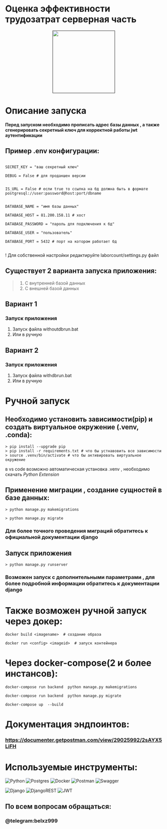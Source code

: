 # Оценка эффективности трудозатрат серверная часть
<p align="center">
  <a href="" target="blank"><img src="https://storage.yandexcloud.net/questsimages/forKV/2024-12-25_16-50-56%20(1).png" width="200" alt="" /></a>
</p>


# Описание запуска

**Перед запуском необходимо прописать адрес базы данных , а также сгенерировать секретный ключ для  корректной работы jwt аутентификации**  
## Пример .env конфигурации:
```

SECRET_KEY = "ваш секретный ключ"

DEBUG = False # для продакшен версии


IS_URL = False # если true то ссылка на бд должна быть в формате postgresql://user:password@host:port/dbname


DATABASE_NAME = "имя базы данных"

DATABASE_HOST = 81.200.158.11 # хост

DATABASE_PASSWORD = "пароль для подключения к бд"

DATABASE_USER = "пользователь"

DATABASE_PORT = 5432 # порт на котором работает бд
    
```   
! Для собственной настройки редактируйте laborcount/settings.py файл


## Существует 2 варианта запуска приложения:
> 1. С внутренней базой данных
> 2. С внешней базой данных

## Вариант 1
### Запуск приложения
1. Запуск файла withoutdbrun.bat
2. Или в ручную 

## Вариант 2
### Запуск приложения
1. Запуск файла withdbrun.bat
2. Или в ручную


# Ручной запуск

## Необходимо  установить  зависимости(pip) и создать виртуальное окружение (.venv, .conda):
```
> pip install --upgrade pip
> pip install -r requirements.txt # что бы устнавовить все зависимости
> source .venv/bin/activate # что бы активировать виртуальное окружение

```
в vs code возможно автоматическая установка .venv , необходимо скачать *Python Extension*


## Применение миграции , создание сущностей в базе данных:

```
> python manage.py makemigrations 

> python manage.py migrate 
```
### Для более точного проведения миграций обратитесь к официальной документации django


## Запуск приложения 

```
> python manage.py runserver 

```

### Возможен запуск с дополнительными параметрами , для более подробной информации обратитесь к документации django


# Также возможен  ручной запуск через докер:
```
docker build <imagename>  # создание образа

docker run <config> <imageid>  # запуск контейнера
```


# Через docker-compose(2 и более инстансов):
```
docker-compose run backend  python manage.py makemigrations

docker-compose run backend  python manage.py migrate

docker-compose up  --build
```




# Документация эндпоинтов:
### https://documenter.getpostman.com/view/29025992/2sAYX5LiFH



# Используемые инструменты:
![Python](https://img.shields.io/badge/python-3670A0?style=for-the-badge&logo=python&logoColor=ffdd54) 
![Postgres](https://img.shields.io/badge/postgres-%23316192.svg?style=for-the-badge&logo=postgresql&logoColor=white) 
![Docker](https://img.shields.io/badge/docker-%230db7ed.svg?style=for-the-badge&logo=docker&logoColor=white) 
![Postman](https://img.shields.io/badge/Postman-FF6C37?style=for-the-badge&logo=postman&logoColor=white) ![Swagger](https://img.shields.io/badge/-Swagger-%23Clojure?style=for-the-badge&logo=swagger&logoColor=white) 

![Django](https://img.shields.io/badge/django-%23092E20.svg?style=for-the-badge&logo=django&logoColor=white) 
![DjangoREST](https://img.shields.io/badge/DJANGO-REST-ff1709?style=for-the-badge&logo=django&logoColor=white&color=ff1709&labelColor=gray) 
![JWT](https://img.shields.io/badge/JWT-black?style=for-the-badge&logo=JSON%20web%20tokens) 




## По всем вопросам обращаться:

### @telegram:belxz999




